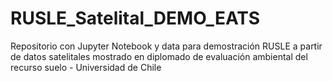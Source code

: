 # RUSLE_Satelital_DEMO_EATS
Repositorio con Jupyter Notebook y data para demostración RUSLE a partir de datos satelitales mostrado en diplomado de evaluación ambiental del recurso suelo - Universidad de Chile
